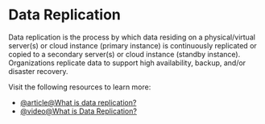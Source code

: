 # Data Replication

Data replication is the process by which data residing on a physical/virtual server(s) or cloud instance (primary instance) is continuously replicated or copied to a secondary server(s) or cloud instance (standby instance). Organizations replicate data to support high availability, backup, and/or disaster recovery.

Visit the following resources to learn more:

- [@article@What is data replication?](https://www.ibm.com/topics/data-replication)
- [@video@What is Data Replication?](https://youtu.be/fUrKt-AQYtE)
